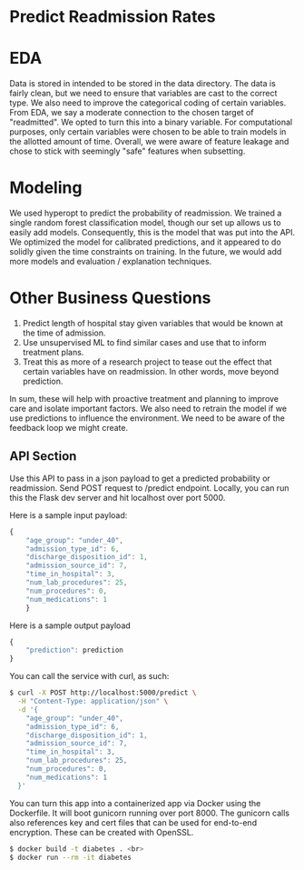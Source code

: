 # Predict Readmission Rates

# EDA
Data is stored in intended to be stored in the data directory. The data is fairly clean, but we need to ensure
that variables are cast to the correct type. We also need to improve the categorical coding of certain variables. From
EDA, we say a moderate connection to the chosen target of "readmitted". We opted to turn this into a binary variable. 
For computational purposes, only certain variables were chosen to be able to train models in the allotted amount of time.
Overall, we were aware of feature leakage and chose to stick with seemingly "safe" features when subsetting.

# Modeling
We used hyperopt to predict the probability of readmission. We trained a single random forest classification model,
though our set up allows us to easily add models. Consequently, this is the model that was put into the API. We optimized
the model for calibrated predictions, and it appeared to do solidly given the time constraints on training. In the future,
we would add more models and evaluation / explanation techniques.

# Other Business Questions
1) Predict length of hospital stay given variables that would be known at the time of admission.
2) Use unsupervised ML to find similar cases and use that to inform treatment plans.
3) Treat this as more of a research project to tease out the effect that certain variables have on readmission. In other words, move beyond prediction.

In sum, these will help with proactive treatment and planning to improve care and isolate important factors. We also need
to retrain the model if we use predictions to influence the environment. We need to be aware of the feedback loop we might create.

## API Section
Use this API to pass in a json payload to get a predicted probability or readmission.
Send POST request to /predict endpoint. Locally, you can run this the Flask dev server and hit 
localhost over port 5000. 

Here is a sample input payload:

```javascript
{
    "age_group": "under_40",
    "admission_type_id": 6,
    "discharge_disposition_id": 1,
    "admission_source_id": 7,
    "time_in_hospital": 3,
    "num_lab_procedures": 25,
    "num_procedures": 0,
    "num_medications": 1
    }
```

Here is a sample output payload

```javascript
{
    "prediction": prediction
}
```

You can call the service with curl, as such:

```bash
$ curl -X POST http://localhost:5000/predict \
  -H "Content-Type: application/json" \
  -d '{
    "age_group": "under_40",
    "admission_type_id": 6,
    "discharge_disposition_id": 1,
    "admission_source_id": 7,
    "time_in_hospital": 3,
    "num_lab_procedures": 25,
    "num_procedures": 0,
    "num_medications": 1
  }'

```

You can turn this app into a containerized app via Docker using the Dockerfile. It will boot gunicorn running over port 8000. 
The gunicorn calls also references key and cert files that can be used for end-to-end encryption. These can be created
with OpenSSL. 

```bash
$ docker build -t diabetes . <br>
$ docker run --rm -it diabetes
```

